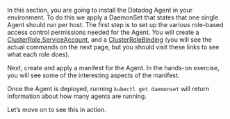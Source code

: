 In this section, you are going to install the Datadog Agent in your environment. To do this we apply a DaemonSet that states that one single Agent should run per host. The first step is to set up the various role-based access control permissions needed for the Agent. You will create a <a href="https://raw.githubusercontent.com/DataDog/datadog-agent/master/Dockerfiles/manifests/rbac/clusterrole.yaml" target="_datadog">ClusterRole</a>,<a href="https://raw.githubusercontent.com/DataDog/datadog-agent/master/Dockerfiles/manifests/rbac/serviceaccount.yaml" target="_datadog">ServiceAccount</a>, and a <a href="https://raw.githubusercontent.com/DataDog/datadog-agent/master/Dockerfiles/manifests/rbac/clusterrolebinding.yaml" target="_datadog">ClusterRoleBinding</a> (you will see the actual commands on the next page, but you should visit these links to see what each role does).

Next, create and apply a manifest for the Agent. In the hands-on exercise, you will see some of the interesting aspects of the manifest.

Once the Agent is deployed, running `kubectl get daemonset` will return information about how many agents are running.

Let’s move on to see this in action.

